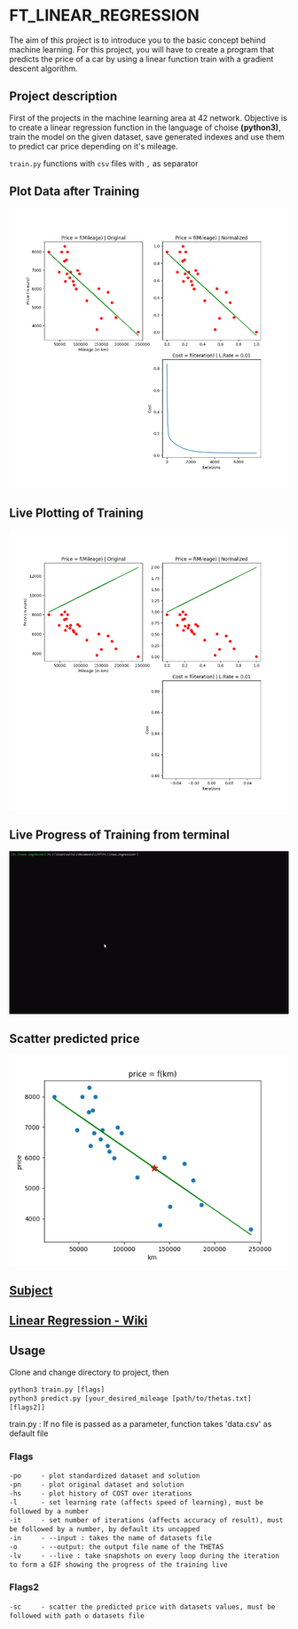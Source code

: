 # FT_LINEAR_REGRESSION
The aim of this project is to introduce you to the basic concept behind machine learning. For this project, you will have to create a program that predicts the price of a car by using a linear function train with a gradient descent algorithm. 


## Project description

First of the projects in the machine learning area at 42 network. Objective is to create a linear regression function in the language of choise **(python3)**, train the model on the given dataset, save generated indexes and use them to predict car price depending on it's mileage. 

`train.py` functions with `csv` files with `,` as separator
## Plot Data after Training
![Screenshots](/pic/LR-Graph.png)
## Live Plotting of Training
![Screenshots](/pic/LR-Live.gif)
## Live Progress of Training from terminal
![Screenshots](/pic/FT_LINEAR_REGRESSION_TRAINING.gif)
## Scatter predicted price
![Screenshots](/pic/PredictGraph.png)

## [Subject](SUBJECT.ft_linear_regression.en.pdf)


## [Linear Regression - Wiki](https://en.wikipedia.org/wiki/Linear_regression)

## Usage

Clone and change directory to project, then
	
	python3 train.py [flags]
	python3 predict.py [your_desired_mileage [path/to/thetas.txt] [flags2]]

train.py : If no file is passed as a parameter, function takes 'data.csv' as default file
### Flags

	-po 	- plot standardized dataset and solution
	-pn 	- plot original dataset and solution
	-hs 	- plot history of COST over iterations
	-l      - set learning rate (affects speed of learning), must be followed by a number
    -it 	- set number of iterations (affects accuracy of result), must be followed by a number, by default its uncapped
    -in     - --input : takes the name of datasets file 
    -o      - --output: the output file name of the THETAS
    -lv     - --live : take snapshots on every loop during the iteration to form a GIF showing the progress of the training live
      
### Flags2

	-sc 	- scatter the predicted price with datasets values, must be followed with path o datasets file
